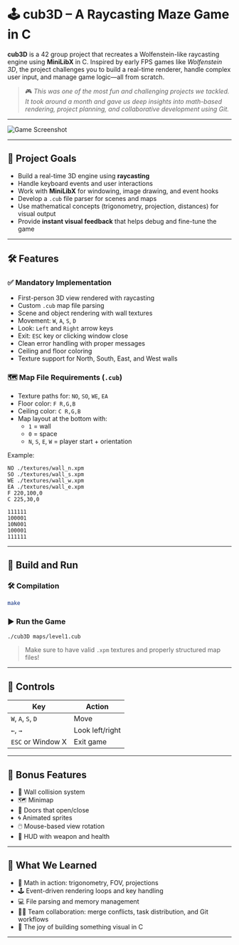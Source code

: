 # 🕹️ cub3D – A Raycasting Maze Game in C

**cub3D** is a 42 group project that recreates a Wolfenstein-like raycasting engine using **MiniLibX** in C. Inspired by early FPS games like *Wolfenstein 3D*, the project challenges you to build a real-time renderer, handle complex user input, and manage game logic—all from scratch.

> 🎮 _This was one of the most fun and challenging projects we tackled. It took around a month and gave us deep insights into math-based rendering, project planning, and collaborative development using Git._

---

![Game Screenshot](./Image)

---

## 🎯 Project Goals

- Build a real-time 3D engine using **raycasting**
- Handle keyboard events and user interactions
- Work with **MiniLibX** for windowing, image drawing, and event hooks
- Develop a `.cub` file parser for scenes and maps
- Use mathematical concepts (trigonometry, projection, distances) for visual output
- Provide **instant visual feedback** that helps debug and fine-tune the game

---

## 🛠️ Features

### ✅ Mandatory Implementation

- First-person 3D view rendered with raycasting
- Custom `.cub` map file parsing
- Scene and object rendering with wall textures
- Movement: `W`, `A`, `S`, `D`
- Look: `Left` and `Right` arrow keys
- Exit: `ESC` key or clicking window close
- Clean error handling with proper messages
- Ceiling and floor coloring
- Texture support for North, South, East, and West walls

### 🗺️ Map File Requirements (`.cub`)

- Texture paths for: `NO`, `SO`, `WE`, `EA`
- Floor color: `F R,G,B`
- Ceiling color: `C R,G,B`
- Map layout at the bottom with:
  - `1` = wall
  - `0` = space
  - `N`, `S`, `E`, `W` = player start + orientation

Example:
```
NO ./textures/wall_n.xpm
SO ./textures/wall_s.xpm
WE ./textures/wall_w.xpm
EA ./textures/wall_e.xpm
F 220,100,0
C 225,30,0

111111
100001
10N001
100001
111111
```

---

## 🔧 Build and Run

### 🛠 Compilation

```bash
make
```

### ▶️ Run the Game

```bash
./cub3D maps/level1.cub
```

> Make sure to have valid `.xpm` textures and properly structured map files!

---

## 🎨 Controls

| Key         | Action               |
|-------------|----------------------|
| `W`, `A`, `S`, `D` | Move             |
| `←`, `→`           | Look left/right  |
| `ESC` or Window X  | Exit game        |

---

## 🌟 Bonus Features

- 🔁 Wall collision system
- 🗺️ Minimap
- 🚪 Doors that open/close
- 🌀 Animated sprites
- 🖱️ Mouse-based view rotation
- 🎯 HUD with weapon and health

---

## 🧠 What We Learned

- 🧮 Math in action: trigonometry, FOV, projections
- 🕹️ Event-driven rendering loops and key handling
- 💻 File parsing and memory management
- 👨‍💻 Team collaboration: merge conflicts, task distribution, and Git workflows
- 🎨 The joy of building something visual in C

---
